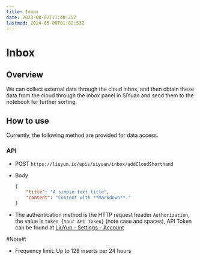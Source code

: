 ```yaml
---
title: Inbox
date: 2023-08-02T11:48:25Z
lastmod: 2024-05-08T01:02:53Z
---
```


# Inbox

## Overview

We can collect external data through the cloud inbox, and then obtain these data from the cloud through the inbox panel in SiYuan and send them to the notebook for further sorting.

## How to use

Currently, the following method are provided for data access.

### API

* POST `https://liuyun.io/apis/siyuan/inbox/addCloudShorthand`​
* Body

  ```json
  {
      "title": "A simple text title",
      "content": "Content with **Markdown**."
  }
  ```
* The authentication method is the HTTP request header `Authorization`​, the value is `token {Your API Token}`​ (note case and spaces), API Token can be found at [LiuYun - Settings - Account](https://liuyun.io/settings/account)

​#Note#​:

* Frequency limit: Up to 128 inserts per 24 hours
